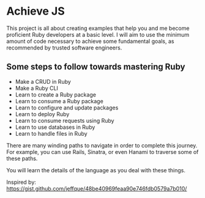 # Achieve JS

This project is all about creating examples that help you and me become proficient Ruby developers at a basic level. I will aim to use the minimum amount of code necessary to achieve some fundamental goals, as recommended by trusted software engineers.  

## Some steps to follow towards mastering **Ruby**

- Make a CRUD in Ruby
- Make a Ruby CLI
- Learn to create a Ruby package
- Learn to consume a Ruby package
- Learn to configure and update packages
- Learn to deploy Ruby
- Learn to consume requests using Ruby
- Learn to use databases in Ruby
- Learn to handle files in Ruby  

There are many winding paths to navigate in order to complete this journey. For example, you can use Rails, Sinatra, or even Hanami to traverse some of these paths.  

You will learn the details of the language as you deal with these things.

Inspired by: https://gist.github.com/jeffque/48be40969feaa90e746fdb0579a7b010/
